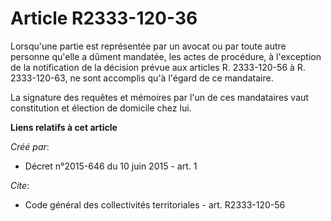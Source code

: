 # Article R2333-120-36

Lorsqu'une partie est représentée par un avocat ou par toute autre personne qu'elle a dûment mandatée, les actes de
procédure, à l'exception de la notification de la décision prévue aux articles R. 2333-120-56 à R. 2333-120-63, ne sont
accomplis qu'à l'égard de ce mandataire.

La signature des requêtes et mémoires par l'un de ces mandataires vaut constitution et élection de domicile chez lui.

**Liens relatifs à cet article**

_Créé par_:

  - Décret n°2015-646 du 10 juin 2015 - art. 1

_Cite_:

  - Code général des collectivités territoriales - art. R2333-120-56
